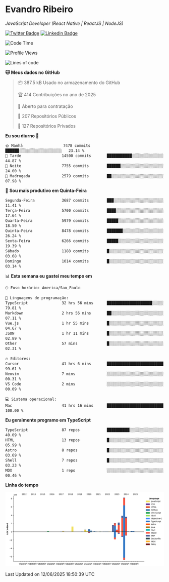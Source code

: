 # Evandro **Ribeiro**

*JavaScript Developer (React Native | ReactJS | NodeJS)*

[![Twitter Badge](https://img.shields.io/badge/-@ribeiroevandro-201B2D?style=flat-square&labelColor=201B2D&logo=twitter&logoColor=white&link=https://twitter.com/ribeiroevandro)](https://twitter.com/ribeiroevandro) 
[![Linkedin Badge](https://img.shields.io/badge/-Evandro%20Ribeiro-201B2D?style=flat-square&logo=Linkedin&logoColor=white&link=https://www.linkedin.com/in/ribeiroevandro)](https://www.linkedin.com/in/ribeiroevandro) 


<!--START_SECTION:waka-->
![Code Time](http://img.shields.io/badge/Code%20Time-4%2C544%20hrs%2020%20mins-blue)

![Profile Views](http://img.shields.io/badge/Visualizac%C3%B5es%20do%20perfil-1-blue)

![Lines of code](https://img.shields.io/badge/Desde%20o%20Hello%20World%20eu%20escrevi-25.5%20million%20linhas%20de%20c%C3%B3digo-blue)

**🐱 Meus dados no GitHub** 

> 📦 387.5 kB Usado no armazenamento do GitHub 
 > 
> 🏆 414 Contribuições no ano de 2025
 > 
> 💼 Aberto para contratação
 > 
> 📜 207 Repositórios Públicos 
 > 
> 🔑 127 Repositórios Privados 
 > 
**Eu sou diurno 🐤** 

```text
🌞 Manhã                  7478 commits        ██████░░░░░░░░░░░░░░░░░░░   23.14 % 
🌆 Tarde                  14500 commits       ███████████░░░░░░░░░░░░░░   44.87 % 
🌃 Noite                  7755 commits        ██████░░░░░░░░░░░░░░░░░░░   24.00 % 
🌙 Madrugada              2579 commits        ██░░░░░░░░░░░░░░░░░░░░░░░   07.98 % 
```
📅 **Sou mais produtivo em Quinta-Feira** 

```text
Segunda-Feira            3687 commits        ███░░░░░░░░░░░░░░░░░░░░░░   11.41 % 
Terça-Feira              5700 commits        ████░░░░░░░░░░░░░░░░░░░░░   17.64 % 
Quarta-Feira             5979 commits        █████░░░░░░░░░░░░░░░░░░░░   18.50 % 
Quinta-Feira             8478 commits        ███████░░░░░░░░░░░░░░░░░░   26.24 % 
Sexta-Feira              6266 commits        █████░░░░░░░░░░░░░░░░░░░░   19.39 % 
Sábado                   1188 commits        █░░░░░░░░░░░░░░░░░░░░░░░░   03.68 % 
Domingo                  1014 commits        █░░░░░░░░░░░░░░░░░░░░░░░░   03.14 % 
```


📊 **Esta semana eu gastei meu tempo em** 

```text
🕑︎ Fuso horário: America/Sao_Paulo

💬 Linguagens de programação: 
TypeScript               32 hrs 56 mins      ████████████████████░░░░░   79.81 % 
Markdown                 2 hrs 56 mins       ██░░░░░░░░░░░░░░░░░░░░░░░   07.11 % 
Vue.js                   1 hr 55 mins        █░░░░░░░░░░░░░░░░░░░░░░░░   04.67 % 
JSON                     1 hr 11 mins        █░░░░░░░░░░░░░░░░░░░░░░░░   02.89 % 
Other                    57 mins             █░░░░░░░░░░░░░░░░░░░░░░░░   02.31 % 

🔥 Editores: 
Cursor                   41 hrs 6 mins       █████████████████████████   99.61 % 
Neovim                   7 mins              ░░░░░░░░░░░░░░░░░░░░░░░░░   00.31 % 
VS Code                  2 mins              ░░░░░░░░░░░░░░░░░░░░░░░░░   00.09 % 

💻 Sistema operacional: 
Mac                      41 hrs 16 mins      █████████████████████████   100.00 % 
```

**Eu geralmente programo em TypeScript** 

```text
TypeScript               87 repos            ██████████░░░░░░░░░░░░░░░   40.09 % 
HTML                     13 repos            █░░░░░░░░░░░░░░░░░░░░░░░░   05.99 % 
Astro                    8 repos             █░░░░░░░░░░░░░░░░░░░░░░░░   03.69 % 
Shell                    7 repos             █░░░░░░░░░░░░░░░░░░░░░░░░   03.23 % 
MDX                      1 repo              ░░░░░░░░░░░░░░░░░░░░░░░░░   00.46 % 
```



**Linha do tempo**

![Lines of Code chart](https://raw.githubusercontent.com/ribeiroevandro/ribeiroevandro/main/assets/bar_graph.png)


 Last Updated on 12/06/2025 18:50:39 UTC
<!--END_SECTION:waka-->
